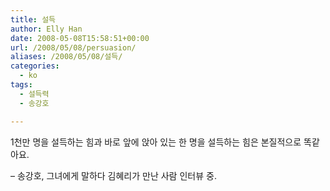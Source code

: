 ```yaml
---
title: 설득
author: Elly Han
date: 2008-05-08T15:58:51+00:00
url: /2008/05/08/persuasion/
aliases: /2008/05/08/설득/
categories:
  - ko
tags:
  - 설득력
  - 송강호

---
```

1천만 명을 설득하는 힘과 바로 앞에 앉아 있는 한 명을 설득하는 힘은 본질적으로 똑같아요.

&#8211; 송강호, 그녀에게 말하다 김혜리가 만난 사람 인터뷰 중.